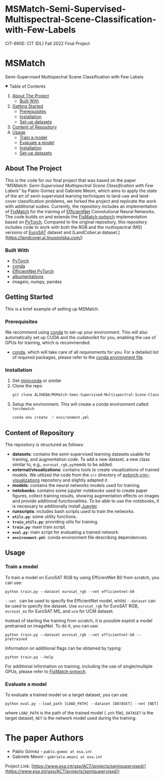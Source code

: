 # MSMatch-Semi-Supervised-Multispectral-Scene-Classification-with-Few-Labels
CIT-690E: CIT (DL) Fall 2022 Final Project

# MSMatch
Semi-Supervised Multispectral Scene Classification with Few Labels

<!--
*** Based on https://github.com/othneildrew/Best-README-Template
-->



<!-- TABLE OF CONTENTS -->
<details open="open">
  <summary>Table of Contents</summary>
  <ol>
    <li>
      <a href="#about-the-project">About The Project</a>
      <ul>
        <li><a href="#built-with">Built With</a></li>
      </ul>
    </li>
    <li>
      <a href="#getting-started">Getting Started</a>
      <ul>
        <li><a href="#prerequisites">Prerequisites</a></li>
        <li><a href="#installation">Installation</a></li>
        <li><a href="#set-up-datasets">Set-up datasets</a></li>
      </ul>
    </li>
    <li><a href="#content-of-repository">Content of Repository</a></li>
    <li><a href="#usage">Usage</a>
    <ul>
        <li><a href="#train-a-model">Train a model</a></li>
        <li><a href="#evaluate-a-model">Evaluate a model</a></li>
        <li><a href="#installation">Installation</a></li>
        <li><a href="#set-up-datasets">Set-up datasets</a></li>
      </ul>
    </li>
  </ol>
</details>



<!-- ABOUT THE PROJECT -->
## About The Project

This is the code for our final project that was based on the paper *"MSMatch: Semi-Supervised Multispectral Scene Classification with Few Labels"* by Pablo Gómez and Gabriele Meoni, which aims to apply the state of the art of semi-supervised learning techniques to land-use and land-cover classification problems, we forked the project and replicate the work with additional sudies.
Currently, the repository includes an implementation of [FixMatch](https://arxiv.org/abs/2001.07685) for the training of [EfficientNet](https://arxiv.org/abs/1905.11946) Convolutional Neural Networks. The code builds on and extends the [FixMatch-pytorch](https://github.com/LeeDoYup/FixMatch-pytorch) implementation based on [PyTorch](https://pytorch.org/). Compared to the original repository, this repository includes code to work with both the RGB and the multispectral (MS) versions of [EuroSAT](https://arxiv.org/abs/1709.00029) dataset and [LandCober.ai dataset.] (https://landcover.ai.linuxpolska.com/) 

### Built With

* [PyTorch](https://pytorch.org/)
* [conda](https://docs.conda.io/en/latest/)
* [EfficientNet PyTorch](https://github.com/lukemelas/EfficientNet-PyTorch)
* [albumentations](https://github.com/albumentations-team/albumentations)
* imageio, numpy, pandas

<!-- GETTING STARTED -->
## Getting Started

This is a brief example of setting up MSMatch.

### Prerequisites

We recommend using [conda](https://docs.conda.io/en/latest/) to set-up your environment. This will also automatically set up CUDA and the cudatoolkit for you, enabling the use of GPUs for training, which is recommended.


* [conda](https://docs.conda.io/en/latest/), which will take care of all requirements for you. For a detailed list of required packages, please refer to the [conda environment file](https://github.com/gomezzz/MSMatch/blob/main/environment.yml).

### Installation

1. Get [miniconda](https://docs.conda.io/en/latest/miniconda.html) or similar
2. Clone the repo
   ```sh
   git clone ALIHEBA/MSMatch-Semi-Supervised-Multispectral-Scene-Classification-with-Few-Labels
   ```
3. Setup the environment. This will create a conda environment called `torchmatch`
   ```sh
   conda env create -f environment.yml
   ```


<!-- Content of Repo -->
## Content of Repository

The repository is structured as follows: 

- **datasets**: contains the semi-supervised learning datasets usable for training, and augmentation code. To add a new dataset, a new class similar to, e.g., `eurosat_rgb.py`needs to be added.
- **external/visualizations**: contains tools to create visualizations of trained models. We utilized the code from the `src` directory of [pytorch-cnn-visualizations](https://github.com/utkuozbulak/pytorch-cnn-visualizations) repository and slightly adapted it.
- **models**: contains the neural networks models used for training.
- **notebooks**: contains some jupyter notebooks used to create paper figures, collect training results, showing augmentation effects on images and provide additional functionalities. To be able to use the notebooks, it is necessary to additionally install [Jupyter](https://jupyter.org/).
- **runscripts**: includes bash scripts used to train the networks.
- **`utils.py`**: some utility functions.
- **`train_utils.py`**: providing utils for training.
- **`train.py`**: main train script.
- **`eval.py`**: main script for evaluating a trained network.
- **`environment.yml`**: conda environment file describing dependencies. 


<!-- USAGE EXAMPLES -->
## Usage

### Train a model

To train a model on EuroSAT RGB by using EfficientNet B0 from scratch,  you can use: 
```
python train.py --dataset eurosat_rgb --net efficientnet-b0
```

`--net ` can be used to specify the EfficientNet model, whilst `--dataset` can be used to specify the dataset. Use `eurosat_rgb` for EuroSAT RGB, `eurosat_ms` for EuroSAT MS, and `ucm` for UCM dataset.

Instead of starting the training from scratch, it is possible exploit a model pretrained on ImageNet. To do it,  you can use: 
```
python train.py --dataset eurosat_rgb --net efficientnet-b0 --pretrained
```

Information on additional flags can be obtained by typing:
```
python train.py --help
```

For additional information on training, including the use of single/multiple GPUs, please refer to [FixMatch-pytorch](https://github.com/LeeDoYup/FixMatch-pytorch).

### Evaluate a model

To evaluate a trained model on a target dataset, you can use:

```
python eval.py --load_path [LOAD_PATH] --dataset [DATASET] --net [NET]
```

where `LOAD_PATH` is the path of the trained model (`.pth` file), `DATASET` is the target dataset, `NET` is the network model used during the training.




# The paper Authors

- Pablo Gómez - `pablo.gomez at esa.int`
- Gabriele Meoni - `gabriele.meoni at esa.int`

Project Link: [https://www.esa.int/gsp/ACT/projects/semisupervised/](https://www.esa.int/gsp/ACT/projects/semisupervised/)



<!-- ACKNOWLEDGEMENTS 
This README was based on https://github.com/othneildrew/Best-README-Template
-->
